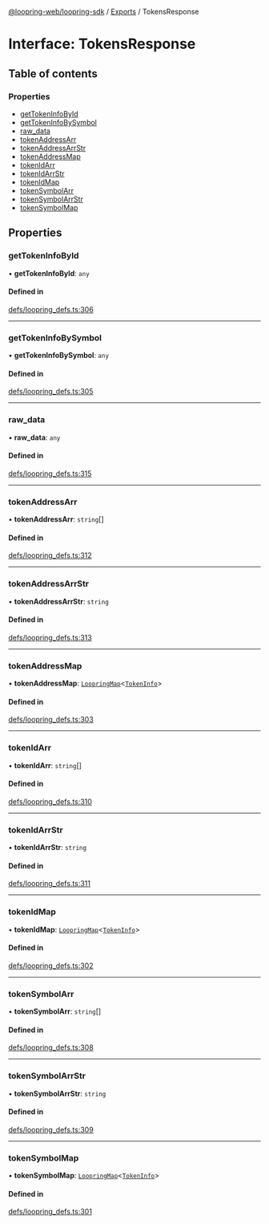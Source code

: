 [@loopring-web/loopring-sdk](../README.md) / [Exports](../modules.md) / TokensResponse

# Interface: TokensResponse

## Table of contents

### Properties

- [getTokenInfoById](TokensResponse.md#gettokeninfobyid)
- [getTokenInfoBySymbol](TokensResponse.md#gettokeninfobysymbol)
- [raw\_data](TokensResponse.md#raw_data)
- [tokenAddressArr](TokensResponse.md#tokenaddressarr)
- [tokenAddressArrStr](TokensResponse.md#tokenaddressarrstr)
- [tokenAddressMap](TokensResponse.md#tokenaddressmap)
- [tokenIdArr](TokensResponse.md#tokenidarr)
- [tokenIdArrStr](TokensResponse.md#tokenidarrstr)
- [tokenIdMap](TokensResponse.md#tokenidmap)
- [tokenSymbolArr](TokensResponse.md#tokensymbolarr)
- [tokenSymbolArrStr](TokensResponse.md#tokensymbolarrstr)
- [tokenSymbolMap](TokensResponse.md#tokensymbolmap)

## Properties

### getTokenInfoById

• **getTokenInfoById**: `any`

#### Defined in

[defs/loopring_defs.ts:306](https://github.com/Loopring/loopring_sdk/blob/2ea32ee/src/defs/loopring_defs.ts#L306)

___

### getTokenInfoBySymbol

• **getTokenInfoBySymbol**: `any`

#### Defined in

[defs/loopring_defs.ts:305](https://github.com/Loopring/loopring_sdk/blob/2ea32ee/src/defs/loopring_defs.ts#L305)

___

### raw\_data

• **raw\_data**: `any`

#### Defined in

[defs/loopring_defs.ts:315](https://github.com/Loopring/loopring_sdk/blob/2ea32ee/src/defs/loopring_defs.ts#L315)

___

### tokenAddressArr

• **tokenAddressArr**: `string`[]

#### Defined in

[defs/loopring_defs.ts:312](https://github.com/Loopring/loopring_sdk/blob/2ea32ee/src/defs/loopring_defs.ts#L312)

___

### tokenAddressArrStr

• **tokenAddressArrStr**: `string`

#### Defined in

[defs/loopring_defs.ts:313](https://github.com/Loopring/loopring_sdk/blob/2ea32ee/src/defs/loopring_defs.ts#L313)

___

### tokenAddressMap

• **tokenAddressMap**: [`LoopringMap`](LoopringMap.md)<[`TokenInfo`](TokenInfo.md)\>

#### Defined in

[defs/loopring_defs.ts:303](https://github.com/Loopring/loopring_sdk/blob/2ea32ee/src/defs/loopring_defs.ts#L303)

___

### tokenIdArr

• **tokenIdArr**: `string`[]

#### Defined in

[defs/loopring_defs.ts:310](https://github.com/Loopring/loopring_sdk/blob/2ea32ee/src/defs/loopring_defs.ts#L310)

___

### tokenIdArrStr

• **tokenIdArrStr**: `string`

#### Defined in

[defs/loopring_defs.ts:311](https://github.com/Loopring/loopring_sdk/blob/2ea32ee/src/defs/loopring_defs.ts#L311)

___

### tokenIdMap

• **tokenIdMap**: [`LoopringMap`](LoopringMap.md)<[`TokenInfo`](TokenInfo.md)\>

#### Defined in

[defs/loopring_defs.ts:302](https://github.com/Loopring/loopring_sdk/blob/2ea32ee/src/defs/loopring_defs.ts#L302)

___

### tokenSymbolArr

• **tokenSymbolArr**: `string`[]

#### Defined in

[defs/loopring_defs.ts:308](https://github.com/Loopring/loopring_sdk/blob/2ea32ee/src/defs/loopring_defs.ts#L308)

___

### tokenSymbolArrStr

• **tokenSymbolArrStr**: `string`

#### Defined in

[defs/loopring_defs.ts:309](https://github.com/Loopring/loopring_sdk/blob/2ea32ee/src/defs/loopring_defs.ts#L309)

___

### tokenSymbolMap

• **tokenSymbolMap**: [`LoopringMap`](LoopringMap.md)<[`TokenInfo`](TokenInfo.md)\>

#### Defined in

[defs/loopring_defs.ts:301](https://github.com/Loopring/loopring_sdk/blob/2ea32ee/src/defs/loopring_defs.ts#L301)
